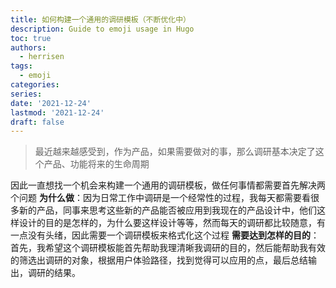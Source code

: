 ```yaml
---
title: 如何构建一个通用的调研模板（不断优化中）
description: Guide to emoji usage in Hugo
toc: true
authors:
  - herrisen
tags:
  - emoji
categories:
series:
date: '2021-12-24'
lastmod: '2021-12-24'
draft: false
---
```


>最近越来越感受到，作为产品，如果需要做对的事，那么调研基本决定了这个产品、功能将来的生命周期

因此一直想找一个机会来构建一个通用的调研模板，做任何事情都需要首先解决两个问题
**为什么做**：因为日常工作中调研是一个经常性的过程，我每天都需要看很多新的产品，同事来思考这些新的产品能否被应用到我现在的产品设计中，他们这样设计的目的是怎样的，为什么要这样设计等等，然而每天的调研都比较随意，有一点没有头绪，因此需要一个调研模板来格式化这个过程
**需要达到怎样的目的**：首先，我希望这个调研模板能首先帮助我理清晰我调研的目的，然后能帮助我有效的筛选出调研的对象，根据用户体验路径，找到觉得可以应用的点，最后总结输出，调研的结果。

